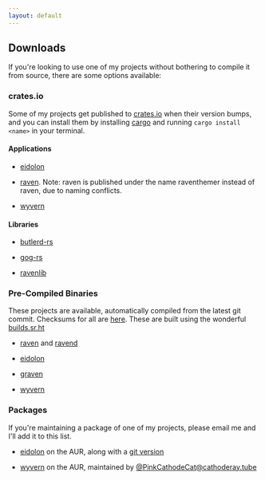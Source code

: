 ```yaml
---
layout: default
---
```


## Downloads

If you're looking to use one of my projects without bothering to compile it from source, there are some options available:

### crates.io

Some of my projects get published to [crates.io](https://crates.io) when their version bumps, and you can install them by installing [cargo](https://www.rust-lang.org/tools/install) and running `cargo install <name>` in your terminal.

#### Applications

- [eidolon](https://crates.io/crates/eidolon)

- [raven](https://crates.io/crates/raventhemer). Note: raven is published under the name raventhemer instead of raven, due to naming conflicts.

- [wyvern](https://crates.io/crates/wyvern)

#### Libraries

- [butlerd-rs](https://crates.io/crates/butlerd)

- [gog-rs](https://crates.io/crates/gog)

- [ravenlib](https://crates.io/crates/ravenlib)

### Pre-Compiled Binaries

These projects are available, automatically compiled from the latest git commit. Checksums for all are [here](https://demenses.net/checksums). These are built using the wonderful [builds.sr.ht](https://builds.sr.ht)

- [raven](https://demenses.net/raven-nightly) and [ravend](https://demenses.net/ravend-nightly)

- [eidolon](https://demenses.net/eidolon-nightly)

- [graven](https://demenses.net/graven-nightly)

- [wyvern](https://demenses.net/wyvern-nightly)

### Packages

If you're maintaining a package of one of my projects, please email me and I'll add it to this list.

- [eidolon](https://aur.archlinux.org/packages/eidolon) on the AUR, along with a [git version](https://aur.archlinux.org/packages/eidolon-git/)

- [wyvern](https://aur.archlinux.org/packages/wyvern) on the AUR, maintained by [@PinkCathodeCat@cathoderay.tube](https://cathoderay.tube/users/PinkCathodeCat)
